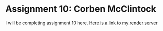 # Assignment 10: Corben McClintock
I will be completing assignment 10 here.
[Here is a link to my render server](https://s24wb86mcclintock.onrender.com)

